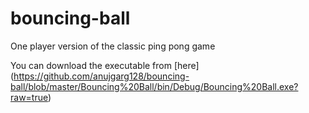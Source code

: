 bouncing-ball
=============

One player version of the classic ping pong game

You can download the executable from [here] (https://github.com/anujgarg128/bouncing-ball/blob/master/Bouncing%20Ball/bin/Debug/Bouncing%20Ball.exe?raw=true)
